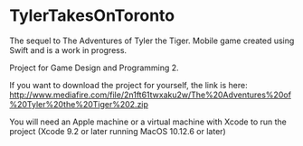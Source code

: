 # TylerTakesOnToronto
The sequel to The Adventures of Tyler the Tiger. Mobile game created using Swift and is a work in progress.

Project for Game Design and Programming 2.

If you want to download the project for yourself, the link is here: 
http://www.mediafire.com/file/2n1ft61twxaku2w/The%20Adventures%20of%20Tyler%20the%20Tiger%202.zip

You will need an Apple machine or a virtual machine with Xcode to run the project (Xcode 9.2 or later running MacOS 10.12.6 or later)
